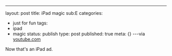 ---
layout: post
title: iPad magic sub:E
categories: 
- just for fun
tags:
- ipad
- magic
status: publish
type: post
published: true
meta: {}
---via 
[youtube.com](http://www.youtube.com/watch?v=ATpSPNIuj3M&feature=player_embedded)
    
Now that's an iPad ad.
